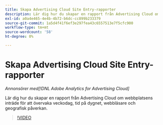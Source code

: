 ```yaml
---
title: Skapa Advertising Cloud Site Entry-rapporter
description: Lär dig hur du skapar en rapport från Advertising Cloud om webbplatsens inträde för att övervaka veckodag, tid på dygnet, webbläsare och geografisk påverkan.
exl-id: a0a4e465-4e4b-4b72-b6dc-cc899b233379
source-git-commit: 1a5d4f41f6ef3e297fea43c6557513e7f5cfc900
workflow-type: tm+mt
source-wordcount: '58'
ht-degree: 0%

---
```


# Skapa Advertising Cloud Site Entry-rapporter

*Annonsörer med[!DNL Adobe Analytics for Advertising Cloud]*

Lär dig hur du skapar en rapport från Advertising Cloud om webbplatsens inträde för att övervaka veckodag, tid på dygnet, webbläsare och geografisk påverkan.

>[!VIDEO](https://video.tv.adobe.com/v/33921)
